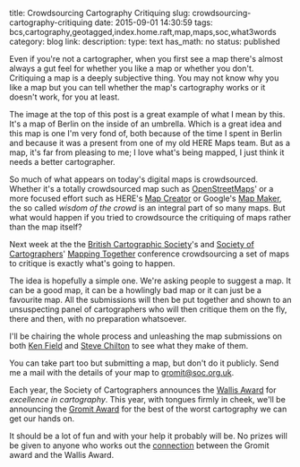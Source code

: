 title: Crowdsourcing Cartography Critiquing
slug: crowdsourcing-cartography-critiquing
date: 2015-09-01 14:30:59
tags: bcs,cartography,geotagged,index.home.raft,map,maps,soc,what3words
category: blog
link: 
description: 
type: text
has_math: no
status: published

Even if you're not a cartographer, when you first see a map there's almost always a gut feel for whether you like a map or whether you don't. Critiquing a map is a deeply subjective thing. You may not know why you like a map but you can tell whether the map's cartography works or it doesn't work, for you at least.

The image at the top of this post is a great example of what I mean by this. It's a map of Berlin on the inside of an umbrella. Which is a great idea and this map is one I'm very fond of, both because of the time I spent in Berlin and because it was a present from one of my old HERE Maps team. But as a map, it's far from pleasing to me; I love what's being mapped, I just think it needs a better cartographer.

So much of what appears on today's digital maps is crowdsourced. Whether it's a totally crowdsourced map such as [OpenStreetMaps](https://www.openstreetmap.org/ "https://www.openstreetmap.org/")' or a more focused effort such as HERE's [Map Creator](https://mapcreator.here.com/ "https://mapcreator.here.com/") or Google's [Map Maker](https://www.google.com/mapmaker "https://www.google.com/mapmaker"), the so called *wisdom of the crowd* is an integral part of so many maps. But what would happen if you tried to crowdsource the critiquing of maps rather than the map itself?

<!-- TEASER_END -->

Next week at the the [British Cartographic Society](https://www.cartography.org.uk/ "https://www.cartography.org.uk/")'s and [Society of Cartographers](https://www.soc.org.uk/index.htm "https://www.soc.org.uk/index.htm")' [Mapping Together](https://www.soc.org.uk/mappingtogether/programme.html "https://www.soc.org.uk/mappingtogether/programme.html") conference crowdsourcing a set of maps to critique is exactly what's going to happen. 

The idea is hopefully a simple one. We're asking people to suggest a map. It can be a good map, it can be a howlingly bad map or it can just be a favourite map. All the submissions will then be put together and shown to an unsuspecting panel of cartographers who will then critique them on the fly, there and then, with no preparation whatsoever.

I'll be chairing the whole process and unleashing the map submissions on both [Ken Field](https://twitter.com/kennethfield "https://twitter.com/kennethfield") and [Steve Chilton](https://twitter.com/steev8 "https://twitter.com/steev8") to see what they make of them.

You can take part too but submitting a map, but don't do it publicly. Send me a mail with the details of your map to [gromit@soc.org.uk](mailto:gromit@soc.org.uk "mailto:gromit@soc.org.uk").

Each year, the Society of Cartographers announces the [Wallis Award](https://www.soc.org.uk/wallis.htm "https://www.soc.org.uk/wallis.htm") for *excellence in cartography*. This year, with tongues firmly in cheek, we'll be announcing the [Gromit Award](https://www.soc.org.uk/mappingtogether/awards.html#soc "https://www.soc.org.uk/mappingtogether/awards.html#soc") for the best of the worst cartography we can get our hands on.

It should be a lot of fun and with your help it probably will be. No prizes will be given to anyone who works out the [connection](https://www.wallaceandgromit.com/ "https://www.wallaceandgromit.com/") between the Gromit award and the Wallis Award.




